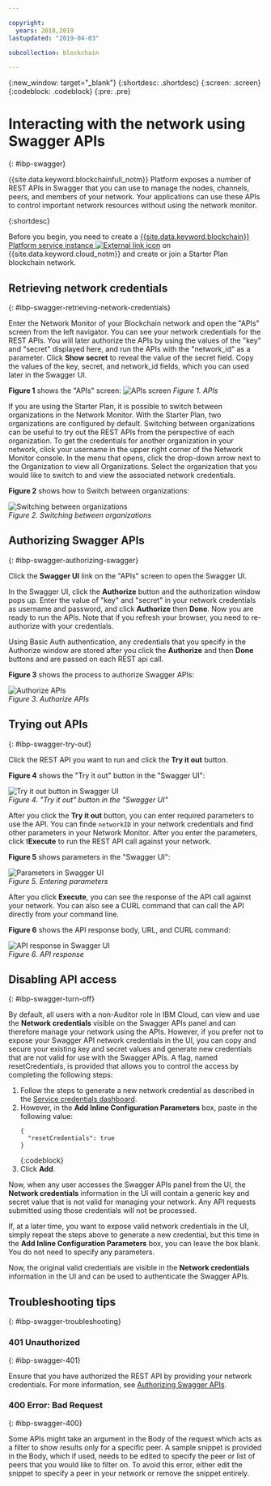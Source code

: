```yaml
---

copyright:
  years: 2018,2019
lastupdated: "2019-04-03"

subcollection: blockchain

---
```


{:new_window: target="_blank"}
{:shortdesc: .shortdesc}
{:screen: .screen}
{:codeblock: .codeblock}
{:pre: .pre}

# Interacting with the network using Swagger APIs
{: #ibp-swagger}

{{site.data.keyword.blockchainfull_notm}} Platform exposes a number of REST APIs in Swagger that you can use to manage the nodes, channels, peers, and members of your network. Your applications can use these APIs to control important network resources without using the network monitor.

{:shortdesc}

Before you begin, you need to create a [{{site.data.keyword.blockchain}} Platform service instance ![External link icon](../images/external_link.svg "External link icon")](https://cloud.ibm.com/catalog/services/ibm-blockchain-5-prod) on {{site.data.keyword.cloud_notm}} and create or join a Starter Plan <!--or Enterprise Plan -->blockchain network.


## Retrieving network credentials
{: #ibp-swagger-retrieving-network-credentials}

Enter the Network Monitor of your Blockchain network and open the "APIs" screen from the left navigator. You can see your network credentials for the REST APIs. You will later authorize the APIs by using the values of the "key" and "secret" displayed here, and run the APIs with the "network_id" as a parameter. Click **Show secret** to reveal the value of the secret field. Copy the values of the key, secret, and network_id fields, which you can used later in the Swagger UI.

**Figure 1** shows the "APIs" screen:
![APIs screen](../images/API_screen_starter.png "APIs screen")
*Figure 1. APIs*

If you are using the Starter Plan, it is possible to switch between organizations in the Network Monitor. With the Starter Plan, two organizations are configured by default. Switching between organizations can be useful to try out the REST APIs from the perspective of each organization. To get the credentials for another organization in your network, click your username in the upper right corner of the Network Monitor console. In the menu that opens, click the drop-down arrow next to the Organization to view all Organizations. Select the organization that you would like to switch to and view the associated network credentials.

**Figure 2** shows how to Switch between organizations:

![Switching between organizations](../images/switch_orgs_starter.gif "Switching between organizations")  
*Figure 2. Switching between organizations*


## Authorizing Swagger APIs
{: #ibp-swagger-authorizing-swagger}

Click the **Swagger UI** link on the "APIs" screen to open the Swagger UI.  

In the Swagger UI, click the **Authorize** button and the authorization window pops up. Enter the value of "key" and "secret" in your network credentials as username and password, and click **Authorize** then **Done**. Now you are ready to run the APIs. Note that if you refresh your browser, you need to re-authorize with your credentials.

Using Basic Auth authentication, any credentials that you specify in the Authorize window are stored after you click the **Authorize** and then **Done** buttons and are passed on each REST api call.

**Figure 3** shows the process to authorize Swagger APIs:

![Authorize APIs](../images/swaggerUIAuthorize.gif "Authorize APIs")  
*Figure 3. Authorize APIs*


## Trying out APIs
{: #ibp-swagger-try-out}

Click the REST API you want to run and click the **Try it out** button.

**Figure 4** shows the "Try it out" button in the "Swagger UI":

![Try it out button in Swagger UI](../images/swaggerUITryItOut.png "Try it out button in Swagger UI")  
*Figure 4. "Try it out" button in the "Swagger UI"*

After you click the **Try it out** button, you can enter required parameters to use the API. You can finde `networkID` in your network credentials and find other parameters in your Network Monitor. After you enter the parameters, click t**Execute** to run the REST API call against your network.

**Figure 5** shows parameters in the "Swagger UI":

![Parameters in Swagger UI](../images/swaggerUIParams.png "Parameters in Swagger UI")  
*Figure 5. Entering parameters*  

After you click **Execute**, you can see the response of the API call against your network. You can also see a CURL command that can call the API directly from your command line.

**Figure 6** shows the API response body, URL, and CURL command:

![API response in Swagger UI](../images/swaggerUICurlResponse.png "API response in Swagger UI")  
*Figure 6. API response*    

## Disabling API access
{: #ibp-swagger-turn-off}

By default, all users with a non-Auditor role in IBM Cloud, can view and use the **Network credentials** visible on the Swagger APIs panel and can therefore manage your network using the APIs. However, if you prefer not to expose your Swagger API network credentials in the UI, you can copy and secure your existing key and secret values and generate new credentials that are not valid for use with the Swagger APIs. A flag, named resetCredentials, is provided that allows you to control the access by completing the following steps:

1. Follow the steps to generate a new network credential as described in the [Service credentials dashboard](/docs/services/blockchain/howto/create_join_network_with_apis.html#swagger-network-retrieve-id-token).
2. However, in the **Add Inline Configuration Parameters** box, paste in the following value:
   ```
   {
     "resetCredentials": true
   }
   ```
   {:codeblock}
3. Click **Add**.

Now, when any user accesses the Swagger APIs panel from the UI, the **Network credentials** information in the UI will contain a generic key and secret value that is not valid for managing your network. Any API requests submitted using those credentials will not be processed.  

If, at a later time, you want to expose valid network credentials in the UI, simply repeat the steps above to generate a new credential, but this time in the **Add Inline Configuration Parameters** box, you can leave the box blank. You do not need to specify any parameters.

Now, the original valid credentials are visible in the **Network credentials** information in the UI and can be used to authenticate the Swagger APIs.

## Troubleshooting tips
{: #ibp-swagger-troubleshooting}

### 401 Unauthorized  
{: #ibp-swagger-401}

  Ensure that you have authorized the REST API by providing your network credentials. For more information, see [Authorizing Swagger APIs](/docs/services/blockchain/howto/swagger_apis.html#ibp-swagger-authorizing-swagger).

### 400 Error: Bad Request
{: #ibp-swagger-400}

  Some APIs might take an argument in the Body of the request which acts as a filter to show results only for a specific peer. A sample snippet is provided in the Body, which if used, needs to be edited to specify the peer or list of peers that you would like to filter on. To avoid this error, either edit the snippet to specify a peer in your network or remove the snippet entirely.
